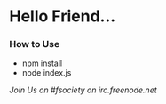 # Hello Friend...

### How to Use
- npm install
- node index.js

*Join Us on #fsociety on irc.freenode.net*

